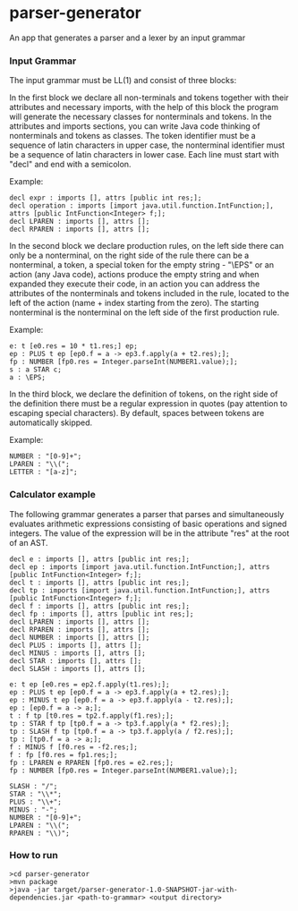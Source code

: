 # parser-generator
An app that generates a parser and a lexer by an input grammar

### Input Grammar

The input grammar must be LL(1) and consist of three blocks: 

In the first block we declare all non-terminals and tokens together with their attributes and necessary imports, with the help of this block the program will generate the necessary classes for nonterminals and tokens. In the attributes and imports sections, you can write Java code thinking of nonterminals and tokens as classes. The token identifier must be a sequence of latin characters in upper case, the nonterminal identifier must be a sequence of latin characters in lower case. Each line must start with "decl" and end with a semicolon.

Example:
```
decl expr : imports [], attrs [public int res;];
decl operation : imports [import java.util.function.IntFunction;], attrs [public IntFunction<Integer> f;];
decl LPAREN : imports [], attrs [];
decl RPAREN : imports [], attrs [];
```
In the second block we declare production rules, on the left side there can only be a nonterminal, on the right side of the rule there can be a nonterminal, a token, a special token for the empty string - "\EPS" or an action (any Java code), actions produce the empty string and when expanded they execute their code, in an action you can address the attributes of the nonterminals and tokens included in the rule, located to the left of the action (name + index starting from the zero). The starting nonterminal is the nonterminal on the left side of the first production rule.

Example:
```
e: t [e0.res = 10 * t1.res;] ep;
ep : PLUS t ep [ep0.f = a -> ep3.f.apply(a + t2.res);];
fp : NUMBER [fp0.res = Integer.parseInt(NUMBER1.value);];
s : a STAR c;
a : \EPS;
```

In the third block, we declare the definition of tokens, on the right side of the definition there must be a regular expression in quotes (pay attention to escaping special characters). By default, spaces between tokens are automatically skipped.

Example:
```
NUMBER : "[0-9]+";
LPAREN : "\\(";
LETTER : "[a-z]";
```

### Calculator example
The following grammar generates a parser that parses and simultaneously evaluates arithmetic expressions consisting of basic operations and signed integers. The value of the expression will be in the attribute "res" at the root of an AST.

```
decl e : imports [], attrs [public int res;];
decl ep : imports [import java.util.function.IntFunction;], attrs [public IntFunction<Integer> f;];
decl t : imports [], attrs [public int res;];
decl tp : imports [import java.util.function.IntFunction;], attrs [public IntFunction<Integer> f;];
decl f : imports [], attrs [public int res;];
decl fp : imports [], attrs [public int res;];
decl LPAREN : imports [], attrs [];
decl RPAREN : imports [], attrs [];
decl NUMBER : imports [], attrs [];
decl PLUS : imports [], attrs [];
decl MINUS : imports [], attrs [];
decl STAR : imports [], attrs [];
decl SLASH : imports [], attrs [];

e: t ep [e0.res = ep2.f.apply(t1.res);];
ep : PLUS t ep [ep0.f = a -> ep3.f.apply(a + t2.res);];
ep : MINUS t ep [ep0.f = a -> ep3.f.apply(a - t2.res);];
ep : [ep0.f = a -> a;];
t : f tp [t0.res = tp2.f.apply(f1.res);];
tp : STAR f tp [tp0.f = a -> tp3.f.apply(a * f2.res);];
tp : SLASH f tp [tp0.f = a -> tp3.f.apply(a / f2.res);];
tp : [tp0.f = a -> a;];
f : MINUS f [f0.res = -f2.res;];
f : fp [f0.res = fp1.res;];
fp : LPAREN e RPAREN [fp0.res = e2.res;];
fp : NUMBER [fp0.res = Integer.parseInt(NUMBER1.value);];

SLASH : "/";
STAR : "\\*";
PLUS : "\\+";
MINUS : "-";
NUMBER : "[0-9]+";
LPAREN : "\\(";
RPAREN : "\\)";
```
### How to run
```
>cd parser-generator
>mvn package
>java -jar target/parser-generator-1.0-SNAPSHOT-jar-with-dependencies.jar <path-to-grammar> <output directory>
```
